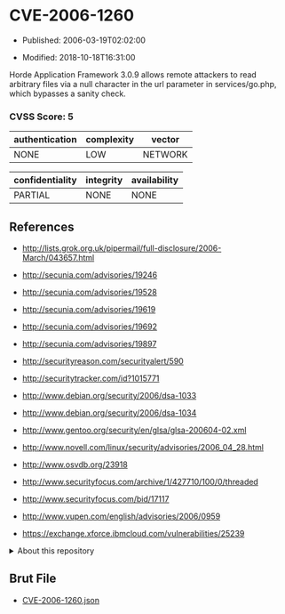# CVE-2006-1260

- Published: 2006-03-19T02:02:00

- Modified: 2018-10-18T16:31:00

Horde Application Framework 3.0.9 allows remote attackers to read arbitrary files via a null character in the url parameter in services/go.php, which bypasses a sanity check.

### CVSS Score: **5**

| authentication | complexity | vector |
| --- | --- | --- |
| NONE | LOW | NETWORK |

| confidentiality | integrity | availability |
| --- | --- | --- |
| PARTIAL | NONE | NONE |

## References

* http://lists.grok.org.uk/pipermail/full-disclosure/2006-March/043657.html

* http://secunia.com/advisories/19246

* http://secunia.com/advisories/19528

* http://secunia.com/advisories/19619

* http://secunia.com/advisories/19692

* http://secunia.com/advisories/19897

* http://securityreason.com/securityalert/590

* http://securitytracker.com/id?1015771

* http://www.debian.org/security/2006/dsa-1033

* http://www.debian.org/security/2006/dsa-1034

* http://www.gentoo.org/security/en/glsa/glsa-200604-02.xml

* http://www.novell.com/linux/security/advisories/2006_04_28.html

* http://www.osvdb.org/23918

* http://www.securityfocus.com/archive/1/427710/100/0/threaded

* http://www.securityfocus.com/bid/17117

* http://www.vupen.com/english/advisories/2006/0959

* https://exchange.xforce.ibmcloud.com/vulnerabilities/25239

<details>
<summary>About this repository</summary> 

  This repository is part of the project [Live Hack CVE](https://github.com/Live-Hack-CVE). Main website can be found [www.live-hack.org](https://www.live-hack.org) 
  
  Made by [Sn0wAlice](https://github.com/Sn0wAlice) for the people that care about security and need to have a feed of the latest CVEs. Hope you enjoy it, don't forget to star the repo and follow me on [Twitter](https://twitter.com/Sn0wAlice) and [Github](https://github.com/Sn0wAlice). And that is my [personnal website](https://www.alice-snow.me/)

  - [Home Page](https://github.com/Live-Hack-CVE)
  - [Framework](https://github.com/Live-Hack-CVE/cve-framework)
  - [CVE database](https://github.com/Live-Hack-CVE/full_database)
  - [Changelog](https://github.com/Live-Hack-CVE/Changelog)
</details>

## Brut File

* [CVE-2006-1260.json](https://raw.githubusercontent.com/Live-Hack-CVE/full_database/main/cves/2006/CVE-2006-1260.json)

